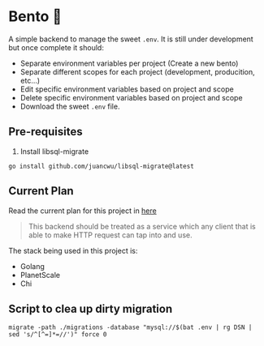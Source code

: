 # Bento 🍱

A simple backend to manage the sweet `.env`. It is still under development but once complete it should:

- Separate environment variables per project (Create a new bento)
- Separate different scopes for each project (development, producition, etc...)
- Edit specific environment variables based on project and scope
- Delete specific environment variables based on project and scope
- Download the sweet `.env` file.

## Pre-requisites

1. Install libsql-migrate

`go install github.com/juancwu/libsql-migrate@latest`

## Current Plan

Read the current plan for this project in [here](/docs/PLANNING.md)

> This backend should be treated as a service which any client that is able to make HTTP request can tap into and use.

The stack being used in this project is:

- Golang
- PlanetScale
- Chi

## Script to clea up dirty migration
`migrate -path ./migrations -database "mysql://$(bat .env | rg DSN | sed 's/^[^=]*=//')" force 0`
